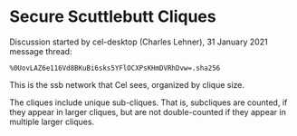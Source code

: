 
# Secure Scuttlebutt Cliques

Discussion started by cel-desktop (Charles Lehner), 31 January 2021
message thread:
```
%0UovLAZ6e116Vd8BKuBi6sks5YFlOCXPsKHmDVRhDvw=.sha256
```

This is the ssb network that Cel sees, organized by clique size.

The cliques include unique sub-cliques. That is, subcliques are counted,
if they appear in larger cliques, but are not double-counted if they
appear in multiple larger cliques.
